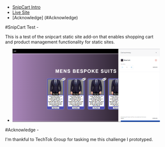 - [SnipCart Intro](#SnipCart_Test)
- [Live Site](https://tourmaline-pixie-008bf7.netlify.app)
- [Acknowledge] (#Acknowledge)


#SnipCart Test -

This is a test of the snipcart static site add-on that enables shopping cart and product management functionality for static sites.

- ![Checkout Page](./screenshot/Checkout.PNG)

#Acknowledge -

I'm thankful to TechTok Group for tasking me this challenge I prototyped.